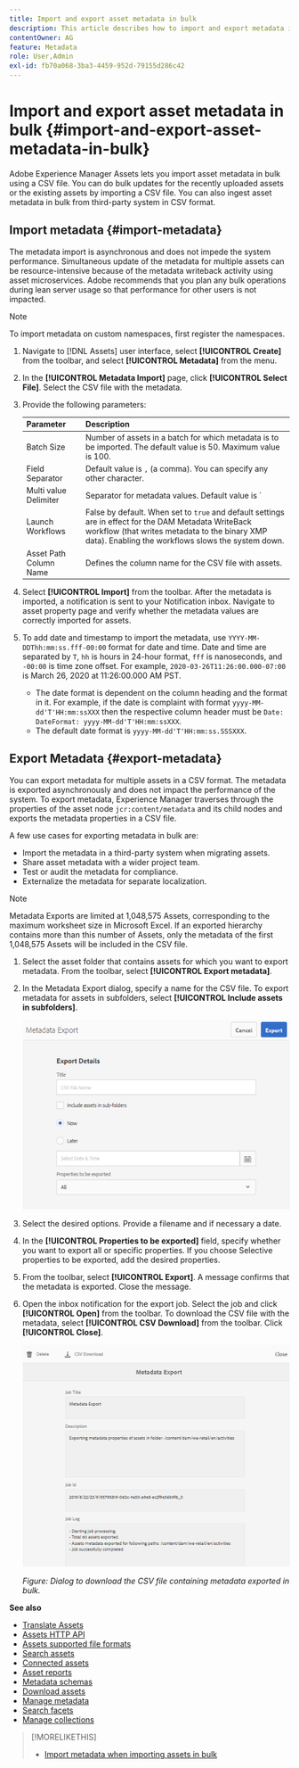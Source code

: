 ```yaml
---
title: Import and export asset metadata in bulk
description: This article describes how to import and export metadata in bulk.
contentOwner: AG
feature: Metadata
role: User,Admin
exl-id: fb70a068-3ba3-4459-952d-79155d286c42
---
```

# Import and export asset metadata in bulk {#import-and-export-asset-metadata-in-bulk}

Adobe Experience Manager Assets lets you import asset metadata in bulk using a CSV file. You can do bulk updates for the recently uploaded assets or the existing assets by importing a CSV file. You can also ingest asset metadata in bulk from third-party system in CSV format.

## Import metadata {#import-metadata}

The metadata import is asynchronous and does not impede the system performance. Simultaneous update of the metadata for multiple assets can be resource-intensive because of the metadata writeback activity using asset microservices. Adobe recommends that you plan any bulk operations during lean server usage so that performance for other users is not impacted.

>[!NOTE]
>
>To import metadata on custom namespaces, first register the namespaces.

1. Navigate to [!DNL Assets] user interface, select **[!UICONTROL Create]** from the toolbar, and select **[!UICONTROL Metadata]** from the menu.
1. In the **[!UICONTROL Metadata Import]** page, click **[!UICONTROL Select File]**. Select the CSV file with the metadata.
1. Provide the following parameters:

   |       Parameter        |      Description  |
   | ---------------------- | ------- |
   | Batch Size             | Number of assets in a batch for which metadata is to be imported. The default value is 50. Maximum value is 100. |
   | Field Separator        | Default value is `,` (a comma). You can specify any other character. |
   | Multi value Delimiter  | Separator for metadata values. Default value is `|`. |
   | Launch Workflows       | False by default. When set to `true` and default settings are in effect for the DAM Metadata WriteBack workflow (that writes metadata to the binary XMP data). Enabling the workflows slows the system down. |
   | Asset Path Column Name | Defines the column name for the CSV file with assets.  |

1. Select **[!UICONTROL Import]** from the toolbar. After the metadata is imported, a notification is sent to your Notification inbox. Navigate to asset property page and verify whether the metadata values are correctly imported for assets.

1. To add date and timestamp to import the metadata, use `YYYY-MM-DDThh:mm:ss.fff-00:00` format for date and time. Date and time are separated by `T`, `hh` is hours in 24-hour format, `fff` is nanoseconds, and `-00:00` is time zone offset. For example, `2020-03-26T11:26:00.000-07:00` is March 26, 2020 at 11:26:00.000 AM PST.

   * The date format is dependent on the column heading and the format in it. For example, if the date is complaint with format `yyyy-MM-dd'T'HH:mm:ssXXX` then the respective column header must be `Date: DateFormat: yyyy-MM-dd'T'HH:mm:ssXXX`. 
   * The default date format is `yyyy-MM-dd'T'HH:mm:ss.SSSXXX`.

<!-- Hidden via cqdoc-17869>

>[!CAUTION]
>
>If the date format does not match `YYYY-MM-DDThh:mm:ss.fff-00:00`, the date values are not set. The date formats of exported metadata CSV file is in the format `YYYY-MM-DDThh:mm:ss-00:00`. If you want to import it, convert it to the acceptable format by adding the nanoseconds value denoted by `fff`.
-->

## Export Metadata {#export-metadata}

You can export metadata for multiple assets in a CSV format. The metadata is exported asynchronously and does not impact the performance of the system. To export metadata, Experience Manager traverses through the properties of the asset node `jcr:content/metadata` and its child nodes and exports the metadata properties in a CSV file.

A few use cases for exporting metadata in bulk are:

* Import the metadata in a third-party system when migrating assets.
* Share asset metadata with a wider project team.
* Test or audit the metadata for compliance.
* Externalize the metadata for separate localization.

>[!NOTE]
>
>Metadata Exports are limited at 1,048,575 Assets, corresponding to the maximum worksheet size in Microsoft Excel. If an exported hierarchy contains more than this number of Assets, only the metadata of the first 1,048,575 Assets will be included in the CSV file.

1. Select the asset folder that contains assets for which you want to export metadata. From the toolbar, select **[!UICONTROL Export metadata]**.
1. In the Metadata Export dialog, specify a name for the CSV file. To export metadata for assets in subfolders, select **[!UICONTROL Include assets in subfolders]**.

   ![Interface and options to export metadata of all assets in a folder](assets/export_metadata_page.png "Interface and options to export metadata of all assets in a folder")

1. Select the desired options. Provide a filename and if necessary a date.

1. In the **[!UICONTROL Properties to be exported]** field, specify whether you want to export all or specific properties. If you choose Selective properties to be exported, add the desired properties.  

1. From the toolbar, select **[!UICONTROL Export]**. A message confirms that the metadata is exported. Close the message.
1. Open the inbox notification for the export job. Select the job and click **[!UICONTROL Open]** from the toolbar. To download the CSV file with the metadata, select **[!UICONTROL CSV Download]** from the toolbar. Click **[!UICONTROL Close]**.

   ![Dialog  to download the CSV file containing metadata exported in bulk](assets/csv_download.png)

   *Figure: Dialog  to download the CSV file containing metadata exported in bulk.*

**See also**

* [Translate Assets](translate-assets.md)
* [Assets HTTP API](mac-api-assets.md)
* [Assets supported file formats](file-format-support.md)
* [Search assets](search-assets.md)
* [Connected assets](use-assets-across-connected-assets-instances.md)
* [Asset reports](asset-reports.md)
* [Metadata schemas](metadata-schemas.md)
* [Download assets](download-assets-from-aem.md)
* [Manage metadata](manage-metadata.md)
* [Search facets](search-facets.md)
* [Manage collections](manage-collections.md)

>[!MORELIKETHIS]
>
>* [Import metadata when importing assets in bulk](/help/assets/add-assets.md#asset-bulk-ingestor)
